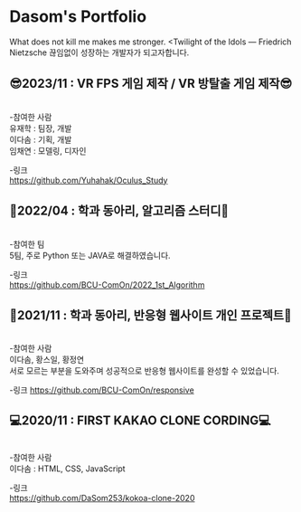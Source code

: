 # Dasom's Portfolio
What does not kill me makes me stronger. <Twilight of the Idols ― Friedrich Nietzsche
끊임없이 성장하는 개발자가 되고자합니다.

<h2>😎2023/11 : VR FPS 게임 제작 / VR 방탈출 게임 제작😎</h2>
<br/>
-참여한 사람
<br/>
 유재학 : 팀장, 개발
 <br/>
 이다솜 : 기획, 개발
 <br/>
 임채연 : 모델링, 디자인
 <br/>
 
-링크
<br/>
https://github.com/Yuhahak/Oculus_Study

<h2>📝2022/04 : 학과 동아리, 알고리즘 스터디📝</h2>
<br/>
-참여한 팀
<br/>
 5팀, 주로 Python 또는 JAVA로 해결하였습니다.

-링크
<br/>
https://github.com/BCU-ComOn/2022_1st_Algorithm

<h2>📝2021/11 : 학과 동아리, 반응형 웹사이트 개인 프로젝트📝</h2>
<br/>
-참여한 사람
<br/>
 이다솜, 황스일, 황정연
 <br/>
 서로 모르는 부분을 도와주며 성공적으로 반응형 웹사이트를 완성할 수 있었습니다.

-링크
https://github.com/BCU-ComOn/responsive

<h2>💻2020/11 : FIRST KAKAO CLONE CORDING💻</h2>
<br/>
-참여한 사람
<br/>
 이다솜 : HTML, CSS, JavaScript
 
-링크
<br/>
https://github.com/DaSom253/kokoa-clone-2020
